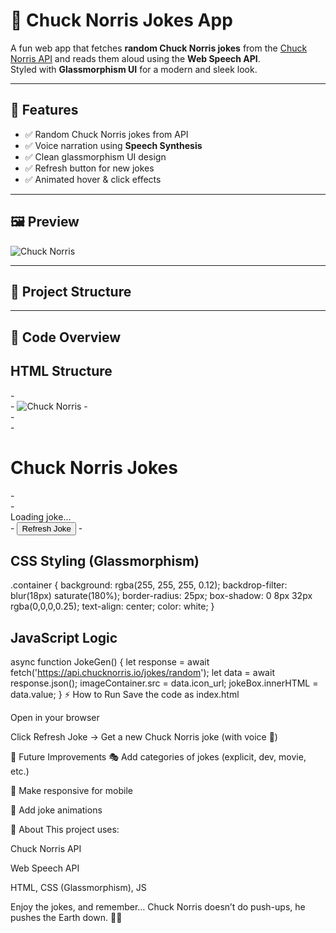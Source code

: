 # 🥋 Chuck Norris Jokes App

A fun web app that fetches **random Chuck Norris jokes** from the [Chuck Norris API](https://api.chucknorris.io/) and reads them aloud using the **Web Speech API**.  
Styled with **Glassmorphism UI** for a modern and sleek look.

---

## 🚀 Features
- ✅ Random Chuck Norris jokes from API  
- ✅ Voice narration using **Speech Synthesis**  
- ✅ Clean glassmorphism UI design  
- ✅ Refresh button for new jokes  
- ✅ Animated hover & click effects  

---

## 🖼️ Preview
![Chuck Norris](https://api.chucknorris.io/img/avatar/chuck-norris.png)

---

## 📂 Project Structure




---

## 📜 Code Overview
## HTML Structure

<div class="container">
   - <div class="image">
 -       <img class="chuck-noris" src="https://api.chucknorris.io/img/avatar/chuck-norris.png" alt="Chuck Norris">
  -  </div>
  -  <div class="title">
  -      <h1>Chuck Norris Jokes</h1>
  -  </div>
  -  <div class="jokes">Loading joke...</div>
  -  <button class="refresh">Refresh Joke</button>
-</div>

## CSS Styling (Glassmorphism)

.container {
    background: rgba(255, 255, 255, 0.12);
    backdrop-filter: blur(18px) saturate(180%);
    border-radius: 25px;
    box-shadow: 0 8px 32px rgba(0,0,0,0.25);
    text-align: center;
    color: white;
}
## JavaScript Logic

async function JokeGen() {
    let response = await fetch('https://api.chucknorris.io/jokes/random');
    let data = await response.json();
    imageContainer.src = data.icon_url;
    jokeBox.innerHTML = data.value;
}
⚡ How to Run
Save the code as index.html

Open in your browser

Click Refresh Joke → Get a new Chuck Norris joke (with voice 🎤)

🔮 Future Improvements
🎭 Add categories of jokes (explicit, dev, movie, etc.)

📱 Make responsive for mobile

🎨 Add joke animations

🤠 About
This project uses:

Chuck Norris API

Web Speech API

HTML, CSS (Glassmorphism), JS

Enjoy the jokes, and remember… Chuck Norris doesn’t do push-ups, he pushes the Earth down. 💪🥋

